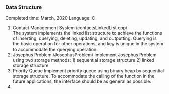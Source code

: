 ### Data Structure
Completed time: March, 2020
Language: C
  
1.  Contact Management System /contactsLinkedList.cpp/  
    The system implements the linked list structure to achieve the functions of inserting, querying, deleting, updating, and outputting.
    Querying is the basic operation for other operations, and key is unique in the system to accommodate the querying operation.
2.  Josephus Problem /JosephusProblem/ 
    Implement Josephus Problem using two storage methods: 1) sequential storage structure 2) linked storage structure
3.  Priority Queue
    Implement priority queue using binary heap by sequential storage structure.
    To accommodate the calling of the function in the future applications, the interface should be as general as possible.
4.  
